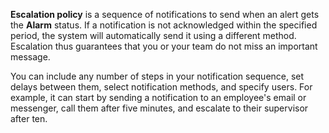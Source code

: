 **Escalation policy** is a sequence of notifications to send when an alert gets the **Alarm** status. If a notification is not acknowledged within the specified period, the system will automatically send it using a different method. Escalation thus guarantees that you or your team do not miss an important message.

You can include any number of steps in your notification sequence, set delays between them, select notification methods, and specify users. For example, it can start by sending a notification to an employee's email or messenger, call them after five minutes, and escalate to their supervisor after ten.
